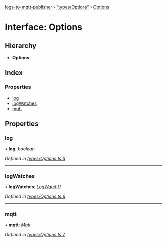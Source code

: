 [logs-to-mqtt-publisher](../README.md) › ["types/Options"](../modules/_types_options_.md) › [Options](_types_options_.options.md)

# Interface: Options

## Hierarchy

* **Options**

## Index

### Properties

* [log](_types_options_.options.md#log)
* [logWatches](_types_options_.options.md#logwatches)
* [mqtt](_types_options_.options.md#mqtt)

## Properties

###  log

• **log**: *boolean*

*Defined in [types/Options.ts:5](https://github.com/TonyBrobston/logs-to-mqtt-publisher/blob/36765fa/src/types/Options.ts#L5)*

___

###  logWatches

• **logWatches**: *[LogWatch](_types_logwatch_.logwatch.md)[]*

*Defined in [types/Options.ts:6](https://github.com/TonyBrobston/logs-to-mqtt-publisher/blob/36765fa/src/types/Options.ts#L6)*

___

###  mqtt

• **mqtt**: *[Mqtt](_types_mqtt_.mqtt.md)*

*Defined in [types/Options.ts:7](https://github.com/TonyBrobston/logs-to-mqtt-publisher/blob/36765fa/src/types/Options.ts#L7)*

